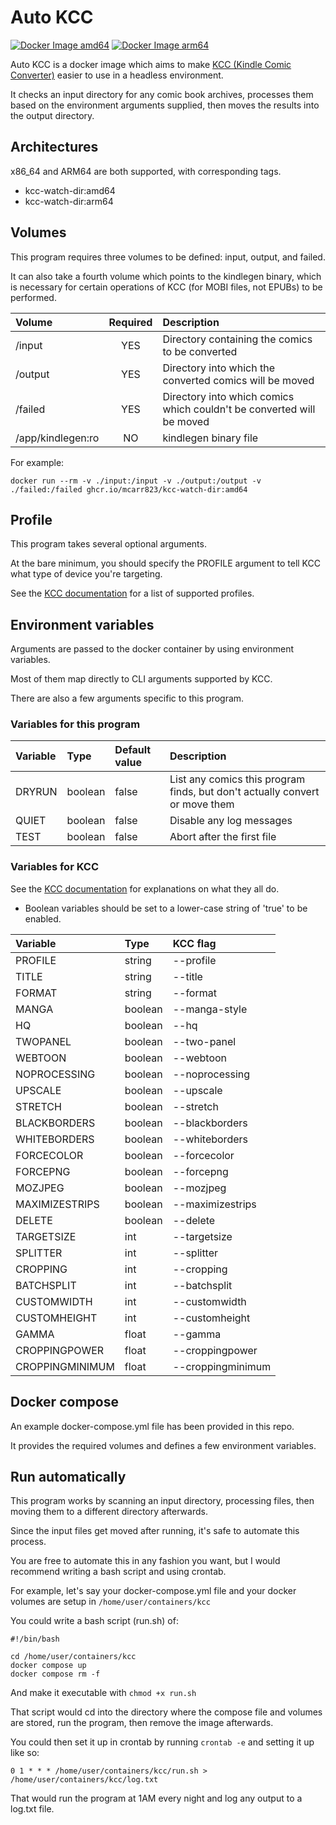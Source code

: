 # Auto KCC

[![Docker Image amd64](https://github.com/mcarr823/auto-kcc/actions/workflows/docker-amd64.yml/badge.svg)](https://github.com/mcarr823/auto-kcc/actions/workflows/docker-amd64.yml)
[![Docker Image arm64](https://github.com/mcarr823/auto-kcc/actions/workflows/docker-aarch64.yml/badge.svg)](https://github.com/mcarr823/auto-kcc/actions/workflows/docker-aarch64.yml)

Auto KCC is a docker image which aims to make [KCC (Kindle Comic Converter)](https://github.com/ciromattia/kcc) easier to use in a headless environment.

It checks an input directory for any comic book archives, processes them based on the environment arguments supplied, then moves the results into the output directory.

## Architectures

x86_64 and ARM64 are both supported, with corresponding tags.

- kcc-watch-dir:amd64
- kcc-watch-dir:arm64

## Volumes

This program requires three volumes to be defined: input, output, and failed.

It can also take a fourth volume which points to the kindlegen binary, which is necessary for certain operations of KCC (for MOBI files, not EPUBs) to be performed.

| Volume         | Required         | Description |
| :----------- | :--------------: | :------------------------- |
| /input            | YES | Directory containing the comics to be converted         |
| /output           | YES | Directory into which the converted comics will be moved |
| /failed           | YES | Directory into which comics which couldn't be converted will be moved |
| /app/kindlegen:ro | NO  | kindlegen binary file |

For example:

`docker run --rm -v ./input:/input -v ./output:/output -v ./failed:/failed ghcr.io/mcarr823/kcc-watch-dir:amd64`

## Profile

This program takes several optional arguments.

At the bare minimum, you should specify the PROFILE argument to tell KCC what type of device you're targeting.

See the [KCC documentation](https://github.com/ciromattia/kcc?tab=readme-ov-file#profiles) for a list of supported profiles.

## Environment variables

Arguments are passed to the docker container by using environment variables.

Most of them map directly to CLI arguments supported by KCC.

There are also a few arguments specific to this program.

### Variables for this program

| Variable  | Type    | Default value | Description   |
| :-------- | :------ | :------------ | :------------ |
| DRYRUN    | boolean | false         | List any comics this program finds, but don't actually convert or move them |
| QUIET     | boolean | false         | Disable any log messages   |
| TEST      | boolean | false         | Abort after the first file |

### Variables for KCC

See the [KCC documentation](https://github.com/ciromattia/kcc?tab=readme-ov-file#standalone-kcc-c2epy-usage) for explanations on what they all do.

* Boolean variables should be set to a lower-case string of 'true' to be enabled.

| Variable        | Type    | KCC flag          |
| :-------------- | :------ | :---------------- |
| PROFILE         | string  | --profile         |
| TITLE           | string  | --title           |
| FORMAT          | string  | --format          |
| MANGA           | boolean | --manga-style     |
| HQ              | boolean | --hq              |
| TWOPANEL        | boolean | --two-panel       |
| WEBTOON         | boolean | --webtoon         |
| NOPROCESSING    | boolean | --noprocessing    |
| UPSCALE         | boolean | --upscale         |
| STRETCH         | boolean | --stretch         |
| BLACKBORDERS    | boolean | --blackborders    |
| WHITEBORDERS    | boolean | --whiteborders    |
| FORCECOLOR      | boolean | --forcecolor      |
| FORCEPNG        | boolean | --forcepng        |
| MOZJPEG         | boolean | --mozjpeg         |
| MAXIMIZESTRIPS  | boolean | --maximizestrips  |
| DELETE          | boolean | --delete          |
| TARGETSIZE      | int     | --targetsize      |
| SPLITTER        | int     | --splitter        |
| CROPPING        | int     | --cropping        |
| BATCHSPLIT      | int     | --batchsplit      |
| CUSTOMWIDTH     | int     | --customwidth     |
| CUSTOMHEIGHT    | int     | --customheight    |
| GAMMA           | float   | --gamma           |
| CROPPINGPOWER   | float   | --croppingpower   |
| CROPPINGMINIMUM | float   | --croppingminimum |

## Docker compose

An example docker-compose.yml file has been provided in this repo.

It provides the required volumes and defines a few environment variables.

## Run automatically

This program works by scanning an input directory, processing files, then moving them to a different directory afterwards.

Since the input files get moved after running, it's safe to automate this process.

You are free to automate this in any fashion you want, but I would recommend writing a bash script and using crontab.

For example, let's say your docker-compose.yml file and your docker volumes are setup in `/home/user/containers/kcc`

You could write a bash script (run.sh) of:

```
#!/bin/bash

cd /home/user/containers/kcc
docker compose up
docker compose rm -f
```

And make it executable with `chmod +x run.sh`

That script would cd into the directory where the compose file and volumes are stored, run the program, then remove the image afterwards.

You could then set it up in crontab by running `crontab -e` and setting it up like so:

`0 1 * * * /home/user/containers/kcc/run.sh > /home/user/containers/kcc/log.txt`

That would run the program at 1AM every night and log any output to a log.txt file.

